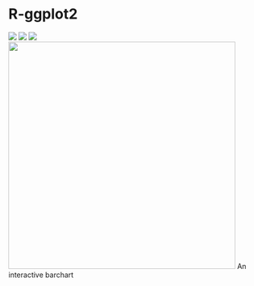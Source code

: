 # R-ggplot2
<img src="https://cdn.rawgit.com/JingqiL/R-ggplot2/ffc1d52a/ploty.png">
<img src="https://cdn.rawgit.com/JingqiL/R-ggplot2/6a92b3cc/mmexport1491078459812.jpg">
<img src="https://cdn.rawgit.com/JingqiL/R-ggplot2/cb36f1ed/plot1.png">
<img src="https://cdn.rawgit.com/JingqiL/R-ggplot2/02cc84b8/LAX.png" width="450",height="450">
<a src="https://cdn.rawgit.com/JingqiL/R-ggplot2/f7e47c1c/3.html">An interactive barchart</a>
